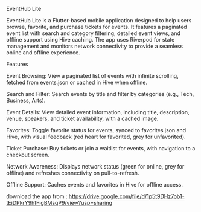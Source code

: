 EventHub Lite

EventHub Lite is a Flutter-based mobile application designed to help users browse, favorite, and purchase tickets for events. It features a paginated event list with search and category filtering, detailed event views, and offline support using Hive caching. The app uses Riverpod for state management and monitors network connectivity to provide a seamless online and offline experience.

Features

Event Browsing: View a paginated list of events with infinite scrolling, fetched from events.json or cached in Hive when offline.

Search and Filter: Search events by title and filter by categories (e.g., Tech, Business, Arts).

Event Details: View detailed event information, including title, description, venue, speakers, and ticket availability, with a cached image.

Favorites: Toggle favorite status for events, synced to favorites.json and Hive, with visual feedback (red heart for favorited, grey for unfavorited).

Ticket Purchase: Buy tickets or join a waitlist for events, with navigation to a checkout screen.

Network Awareness: Displays network status (green for online, grey for offline) and refreshes connectivity on pull-to-refresh.

Offline Support: Caches events and favorites in Hive for offline access.

download the app from : https://drive.google.com/file/d/1p5t9DHz7ob1-tEiDPkrY9htFigBMsqP9/view?usp=sharing